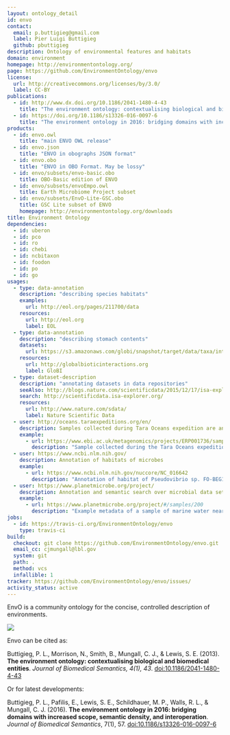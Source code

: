 ```yaml
---
layout: ontology_detail
id: envo
contact:
  email: p.buttigieg@gmail.com
  label: Pier Luigi Buttigieg
  github: pbuttigieg
description: Ontology of environmental features and habitats
domain: environment
homepage: http://environmentontology.org/
page: https://github.com/EnvironmentOntology/envo
license:
  url: http://creativecommons.org/licenses/by/3.0/
  label: CC-BY
publications:
  - id: http://www.dx.doi.org/10.1186/2041-1480-4-43
    title: "The environment ontology: contextualising biological and biomedical entities"
  - id: https://doi.org/10.1186/s13326-016-0097-6
    title: "The environment ontology in 2016: bridging domains with increased scope, semantic density, and interoperation"
products:
  - id: envo.owl
    title: "main ENVO OWL release"
  - id: envo.json
    title: "ENVO in obographs JSON format"
  - id: envo.obo
    title: "ENVO in OBO Format. May be lossy"
  - id: envo/subsets/envo-basic.obo
    title: OBO-Basic edition of ENVO
  - id: envo/subsets/envoEmpo.owl
    title: Earth Microbiome Project subset
  - id: envo/subsets/EnvO-Lite-GSC.obo
    title: GSC Lite subset of ENVO
    homepage: http://environmentontology.org/downloads
title: Environment Ontology
dependencies:
  - id: uberon
  - id: pco
  - id: ro
  - id: chebi
  - id: ncbitaxon
  - id: foodon
  - id: po
  - id: go
usages:
  - type: data-annotation
    description: "describing species habitats"
    examples:
      url: http://eol.org/pages/211700/data
    resources:
      url: http://eol.org
      label: EOL
  - type: data-annotation
    description: "describing stomach contents"
    datasets:
      url: https://s3.amazonaws.com/globi/snapshot/target/data/taxa/interactions.csv.gz
    resources:
      url: http://globalbioticinteractions.org
      label: GloBI
  - type: dataset-description
    description: "annotating datasets in data repositories"
    seeAlso: http://blogs.nature.com/scientificdata/2015/12/17/isa-explorer/
    search: http://scientificdata.isa-explorer.org/
    resources:
      url: http://www.nature.com/sdata/
      label: Nature Scientific Data
  - user: http://oceans.taraexpeditions.org/en/
    description: Samples collected during Tara Oceans expedition are annotated with ENVO
    example:
      - url: https://www.ebi.ac.uk/metagenomics/projects/ERP001736/samples/ERS487899
        description: "Sample collected during the Tara Oceans expedition (2009-2013) at station TARA_004 (latitudeN=36.5533, longitudeE=-6.5669)"
  - user: https://www.ncbi.nlm.nih.gov/
    description: Annotation of habitats of microbes
    example:
      - url: https://www.ncbi.nlm.nih.gov/nuccore/NC_016642
        description: "Annotation of habitat of Pseudovibrio sp. FO-BEG1 to marine environment"
  - user: https://www.planetmicrobe.org/project/
    description: Annotation and semantic search over microbial data sets
    example:
      - url: https://www.planetmicrobe.org/project/#/samples/200
        description: "Example metadata of a sample of marine water near Lisboa, taken as part of the Ocean Sampling Day Project (https://www.microb3.eu/osd.html). ENVO is used for the fields environmental feature, material, and biome."
jobs:
  - id: https://travis-ci.org/EnvironmentOntology/envo
    type: travis-ci
build:
  checkout: git clone https://github.com/EnvironmentOntology/envo.git
  email_cc: cjmungall@lbl.gov
  system: git
  path: .
  method: vcs
  infallible: 1
tracker: https://github.com/EnvironmentOntology/envo/issues/
activity_status: active
---
```


EnvO is a community ontology for the concise, controlled description of environments.

<img src="/logos/envo.png"/>

Envo can be cited as:

Buttigieg, P. L., Morrison, N., Smith, B., Mungall, C. J., & Lewis, S. E. (2013). <b>The environment ontology: contextualising biological and biomedical entities</b>. <i>Journal of Biomedical Semantics, 4(1), 43</i>. <a href="http://www.dx.doi.org/10.1186/2041-1480-4-43">doi:10.1186/2041-1480-4-43</a>

Or for latest developments:

Buttigieg, P. L., Pafilis, E., Lewis, S. E., Schildhauer, M. P., Walls, R. L., & Mungall, C. J. (2016). <b>The environment ontology in 2016: bridging domains with increased scope, semantic density, and interoperation</b>. <i>Journal of Biomedical Semantics</i>, 7(1), 57. <a href="https://doi.org/10.1186/s13326-016-0097-6">doi:10.1186/s13326-016-0097-6</a>
